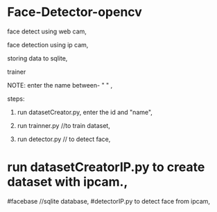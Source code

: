 # Face-Detector-opencv
face detect using web cam,

face detection using ip cam,

storing data to sqlite,

trainer

NOTE: enter the name between-    " " ,

steps:
1) run datasetCreator.py,
    enter the id and "name",

2) run trainner.py      //to train dataset,

3) run detector.py      // to detect face,


# run datasetCreatorIP.py  to create dataset with ipcam.,
#facebase  //sqlite database,
#detectorIP.py  to detect face from ipcam,
